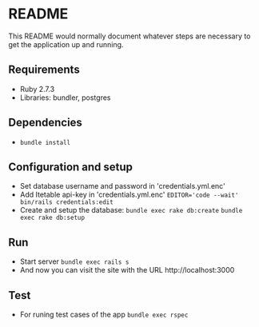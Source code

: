 # README

This README would normally document whatever steps are necessary to get the
application up and running.

## Requirements
  - Ruby 2.7.3
  - Libraries: bundler, postgres
## Dependencies
  - `bundle install`
## Configuration and setup
  - Set database username and password in 'credentials.yml.enc'
  - Add Itetable api-key in 'credentials.yml.enc'
    `EDITOR='code --wait' bin/rails credentials:edit`
  - Create and setup the database:
    `bundle exec rake db:create`
    `bundle exec rake db:setup`
## Run
  - Start server
    `bundle exec rails s`
  - And now you can visit the site with the URL http://localhost:3000
## Test
  - For runing test cases of the app
    `bundle exec rspec`
